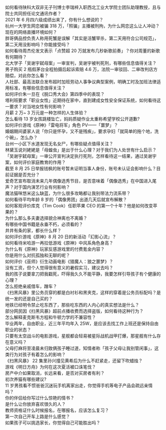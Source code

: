 如何看待陕科大双非无子刊博士李瑞梓入职西北工业大学院士团队助理教授，且与院士共同担任论文通讯作者？  
2021 年 6 月四六级成绩出来了，你有什么想说的？  
杭州一大学生网恋被骗 318 万，「照骗」主播被刑拘，为什么网恋这么让人冲动？现在的网络直播环境如何？  
胖哥俩品控负责人称用死蟹是误解「其实是活蟹宰杀，第二天用符合公司规范」，第二天用没影响吗？你能接受吗？  
如何看待周杰伦发文表示「点赞超 20 万就发布几秒新歌前奏」？你对周董的新歌有何期待？  
北大学子「吴谢宇弑母案」一审宣判，吴谢宇被判死刑，有哪些信息值得关注？  
男子购买 2 瓶假茅台全程拍摄后起诉索赔 4.6 万，法院一审驳回、二审改判店方赔偿，对此你怎么看？  
人社部、最高法联合发布超时加班劳动人事争议典型案例，明确工时及加班法律适用标准，有哪些信息值得关注？  
如何评价朱一旦在《脱口秀大会》第四季中的表现？  
塔利班要求「职业女性」近期待在家中，直到建成女性安全保证系统，如何看待这一要求？对当地女性有何影响？  
月薪 2 万~ 3 万元是一种怎样的人生体验？  
怎么看待 13 岁女孩跳楼坠亡，妈妈质疑作业太重称希望学校公开道歉?  
如何评价游戏《原神》「雷电将军」角色 PV——「噩梦」？  
婚姻期间婆家人说「你只是怀孕，又不是残疾」，要求孕妇「就简单的拖个地，洗个碗」，怎么办？  
台州一小区下水道发现无名女尸，有哪些疑点值得关注？  
林黛玉说刘姥姥是「母蝗虫」是出于什么心理？对于我们为人处世有什么启示？  
「吴谢宇弑母案」一审公开宣判决定执行死刑，怎样看待这一结果，通过吴谢宇案，如何评价家庭教育的作用？  
截至 8 月 25 日举报钱枫的账号暂未证明当事人身份，账号未认证会影响什么？目前证据是否充分？  
爱奇艺宣布取消未来几年偶像选秀节目，是否意味着「偶像选秀」在中国进入尾声？对于国内演艺行业有何影响？  
魔法猫咪悠米这么缺蓝，为什么很多攻略都让我别带法力流系带？  
如何看待平均年龄 8 岁的「偶像男团」出道几天后就宣布解散？  
如何客观评价库克（Tim Cook）任职苹果 CEO 的第一个十年？他是如何改变苹果的？  
为什么那么多夫妻选择貌合神离也不离婚？  
有哪些中国书籍是永垂不朽，必须看的？  
井井有条的家，都长什么样？  
如何评价游戏《原神》8 月 20 日的新活动「幻影心流」？  
如何看待米哈游一再拉低游戏《原神》中风系角色身高？  
为什么有《原神》玩家反感游戏里的付费氪金内容？  
你是用什么对抗孤独和无聊的呢？  
如何评价《巫师》衍生动画电影《猎魔人：狼之噩梦》？  
没有工资，但个人觉得很有意义的暑假实习，建议去吗？  
我的孩子说要拿刀把我戳死，吓得我久久不能平静，我要怎样引导孩子有个健康的心理？  
怎么拒绝亲戚借车，蹭车？  
《扫黑风暴》里公务员穿的都是白衬衫和黑夹克，这样的穿着是公务员标配吗？是统一发的还是自己买的？  
地铁已经明令禁止吃东西了，那些吃东西的人内心的真实想法是什么？  
部分网民因《扫黑风暴》超前点播收费而选择盗版，如何看待这种行为？  
怎么解释麦克斯韦方程和牛顿力学的不兼容性？  
毕业两年，自由职业，近三年平均年入 25W，是应该去找工作上班还是保持自由职业的状态？  
只要有太空战斗的电影游戏，星舰都会轻易被星际战机战甲打爆，那星舰有什么存在意义吗？  
父母打麻将至凌晨未归致俩孩子睡过道，知情者称「孩子父母让我别管闲事」，这类行为对孩子有着怎么的影响？  
《扫黑风暴》 22  集里孙兴撞见黄希后为什么不赶紧走，还留下吹蜡烛？  
游戏《明日方舟》为何在这次夏活被口诛笔伐？  
房产中介如果取消，长远来看，是否对买房者有利？  
初次养猫有哪些建议?  
11 岁男孩看不惯爸爸沉迷玩手机离家出走，你觉得手机等电子产品会疏远亲情吗？  
你的伴侣给你写过什么惊艳的情书？  
是什么让你放弃喜欢很久的人？  
教师资格证什么时候报名，在哪报名，应该怎么复习？  
第一次自己开车上路是什么感觉？  
如果孩子可以挑选家长，你觉得自己可能胜出吗？  
